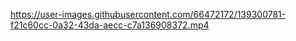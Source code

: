 

https://user-images.githubusercontent.com/66472172/139300781-f21c60cc-0a32-43da-aecc-c7a136908372.mp4

